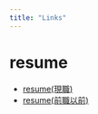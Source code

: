 ```yaml
---
title: "Links"
---
```

# resume
- [resume(現職)](https://dkuji.github.io/resume)
- [resume(前職以前)](https://dkuji.github.io/resume_previous_company)
